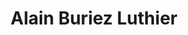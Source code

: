 ---
title: "Alain Buriez Luthier"
url: /saint-remy-les-chevreuse/alain-buriez-luthier/
shop: Musik
---